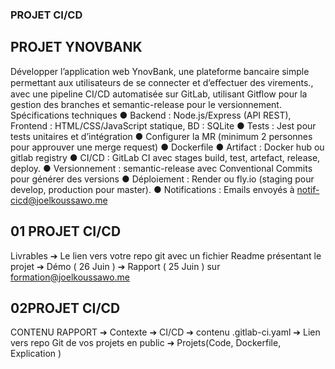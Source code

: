 ### PROJET CI/CD
## PROJET YNOVBANK
Développer l’application web YnovBank, une plateforme bancaire simple permettant
aux utilisateurs de se connecter et d’eﬀectuer des virements., avec une pipeline
CI/CD automatisée sur GitLab, utilisant Gitflow pour la gestion des branches et
semantic-release pour le versionnement.
Spécifications techniques
● Backend : Node.js/Express (API REST), Frontend : HTML/CSS/JavaScript statique, BD : SQLite
● Tests : Jest pour tests unitaires et d’intégration
● Configurer la MR (minimum 2 personnes pour approuver une merge request)
● Dockerfile
● Artifact : Docker hub ou gitlab registry
● CI/CD : GitLab CI avec stages build, test, artefact, release, deploy.
● Versionnement : semantic-release avec Conventional Commits pour générer des versions
● Déploiement : Render ou fly.io (staging pour develop, production pour master).
● Notifications : Emails envoyés à notif-cicd@joelkoussawo.me


## 01 PROJET CI/CD
Livrables
➔ Le lien vers votre repo git avec un fichier Readme
présentant le projet
➔ Démo ( 26 Juin )
➔ Rapport ( 25 Juin ) sur
formation@joelkoussawo.me

## 02PROJET CI/CD
CONTENU RAPPORT
➔ Contexte
➔ CI/CD
➔ contenu .gitlab-ci.yaml
➔ Lien vers repo Git de vos projets en public
➔ Projets(Code, Dockerfile, Explication )